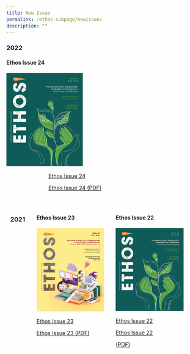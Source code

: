 ```yaml
---
title: New Issue
permalink: /ethos-subpage/newissue/
description: ""
---
```

<style>
#ethos24 img
{
 width:200px;
}
	
#ethos24 p
{
 margin-left:110px;
}	
	
.grid-container {
  display: grid;
  grid-template-columns: auto auto auto auto;
  gap: 30px;
  padding: 10px;
}
	
.grid-container > div 
	{
  background-color: rgba(255, 255, 255, 0.8);
}
	
</style>

<div id="ethos24">
	<h3>2022</h3>
<h4> Ethos Issue 24</h4><img src="/images/Ethos_Images/Ethos_Issue_24/Ethos_Aug2022_Cover.jpg"><br>
	<a href="#"><p>Ethos Issue 24</p></a>
	<a href="#"><p>Ethos Issue 24 (PDF)</p></a>
</div>




<br>

<div class="grid-container"> 
<h3>2021</h3>
	
<div id="ethos23">
<h4> Ethos Issue 23</h4>
<img src="/images/Ethos_Images/Ethos_Issue_23/Ethos_Issue23_Cover.jpg"><br>
	<a href="#"><p>Ethos Issue 23</p></a>
	<a href="#"><p>Ethos Issue 23 (PDF)</p></a>
</div>

<div id="ethos22">
<h4> Ethos Issue 22</h4><img src="/images/Ethos_Images/Ethos_Issue_24/Ethos_Aug2022_Cover.jpg"><br>
	<a href="#"><p>Ethos Issue 22</p></a>
	<a href="#"><p>Ethos Issue 22</p> (PDF)</a>
</div>	

</div>